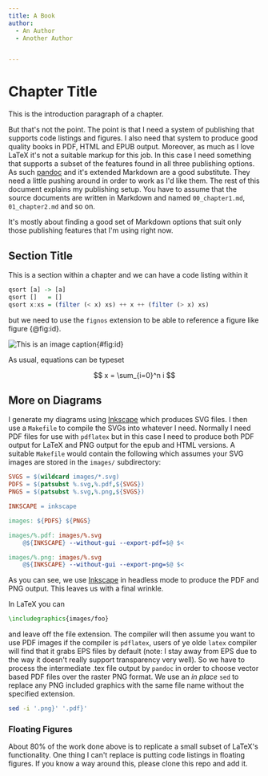 ```yaml
---
title: A Book
author:
  - An Author
  - Another Author


---
```



# Chapter Title

This is the introduction paragraph of a chapter.

But that's not the point.  The point is that I need a system of publishing that supports code listings and figures.  I also need that system to produce good quality books in PDF, HTML and EPUB output.  Moreover, as much as I love LaTeX it's not a suitable markup for this job.  In this case I need something that supports a subset of the features found in all three publishing options.  As such [pandoc](http://pandoc.org/) and it's extended Markdown are a good substitute.  They need a little pushing around in order to work as I'd like them.  The rest of this document explains my publishing setup.  You have to assume that the source documents are written in Markdown and named `00_chapter1.md`, `01_chapter2.md` and so on.

It's mostly about finding a good set of Markdown options that suit only those publishing features that I'm using right now.

## Section Title

This is a section within a chapter and we can have a code listing within it

```haskell
qsort [a] -> [a]
qsort []   = []
qsort x:xs = (filter (< x) xs) ++ x ++ (filter (> x) xs)
```

but we need to use the `fignos` extension to be able to reference a figure like figure {@fig:id}.

![This is an image caption](images/image.png){#fig:id}

As usual, equations can be typeset

$$
x = \sum_{i=0}^n i
$$

## More on Diagrams

I generate my diagrams using [Inkscape](http://www.inkscape.org) which produces SVG files.  I then use a `Makefile` to compile the SVGs into whatever I need.  Normally I need PDF files for use with `pdflatex` but in this case I need to produce both PDF output for LaTeX and PNG output for the epub and HTML versions.  A suitable `Makefile` would contain the following which assumes your SVG images are stored in the `images/` subdirectory:

```makefile
SVGS = $(wildcard images/*.svg)
PDFS = $(patsubst %.svg,%.pdf,${SVGS})
PNGS = $(patsubst %.svg,%.png,${SVGS})

INKSCAPE = inkscape

images: ${PDFS} ${PNGS}

images/%.pdf: images/%.svg
	@${INKSCAPE} --without-gui --export-pdf=$@ $<

images/%.png: images/%.svg
	@${INKSCAPE} --without-gui --export-png=$@ $<
```

As you can see, we use [Inkscape](http://www.inkscape.org) in headless mode to produce the PDF and PNG output.  This leaves us with a final wrinkle.

In LaTeX you can

```latex
\includegraphics{images/foo}
```

and leave off the file extension.  The compiler will then assume you want to use PDF images if the compiler is `pdflatex`, users of ye olde `latex` compiler will find that it grabs EPS files by default (note: I stay away from EPS due to the way it doesn't really support transparency very well).  So we have to process the intermediate .tex file output by `pandoc` in order to choose vector based PDF files over the raster PNG format.  We use an _in place_ `sed` to replace any PNG included graphics with the same file name without the specified extension.

```bash
sed -i '.png}' '.pdf}'
```

### Floating Figures

About 80% of the work done above is to replicate a small subset of LaTeX's functionality.  One thing I can't replace is putting code listings in floating figures.  If you know a way around this, please clone this repo and add it.
